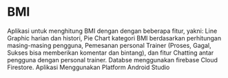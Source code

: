 # BMI
Aplikasi untuk menghitung BMI dengan dengan beberapa fitur, yakni: Line Graphic harian dan histori, Pie Chart kategori BMI berdasarkan perhitungan masing-masing pengguna, Pemesanan personal Trainer (Proses, Gagal, Sukses bisa memberikan komentar dan bintang), dan fitur Chatting antar pengguna dengan personal trainer. Databse menggunakan firebase Cloud Firestore. Aplikasi Menggunakan Platform Android Studio
